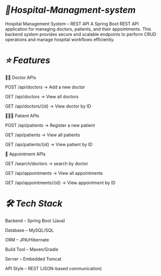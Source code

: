 # *🏥Hospital-Managment-system*
 Hospital Management System – REST API
A Spring Boot REST API application for managing doctors, patients, and their appointments.
This backend system provides secure and scalable endpoints to perform CRUD operations and manage hospital workflows efficiently.

 # *⭐ Features*

👨‍⚕ Doctor APIs

POST /api/doctors → Add a new doctor

GET /api/doctors → View all doctors

GET /api/doctors/{id} → View doctor by ID


🧑‍🤝‍🧑 Patient APIs

POST /api/patients → Register a new patient

GET /api/patients → View all patients

GET /api/patients/{id} → View patient by ID

📅 Appointment APIs

GET /search/doctors -> search by doctor

GET /api/appointments → View all appointments

GET /api/appointments/{id} → View appointment by ID

# *🛠 Tech Stack*

Backend – Spring Boot (Java)

Database – MySQL/SQL

ORM – JPA/Hibernate

Build Tool – Maven/Gradle

Server – Embedded Tomcat

API Style – REST (JSON-based communication)


